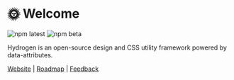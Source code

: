# 🌞 Welcome

<img alt="npm latest" src="https://img.shields.io/npm/v/@hydrogen-css/hydrogen/latest?color=%239D5CFF&label=latest&style=for-the-badge"> <img alt="npm beta" src="https://img.shields.io/npm/v/@hydrogen-css/hydrogen/beta?color=%239D5CFF&label=beta&style=for-the-badge">

Hydrogen is an open-source design and CSS utility framework powered by data-attributes.

[Website](https://hydrogen.design) | [Roadmap](https://github.com/orgs/hydrogen-css/projects/1) | [Feedback](https://forms.office.com/r/vz80dsUabZ)
